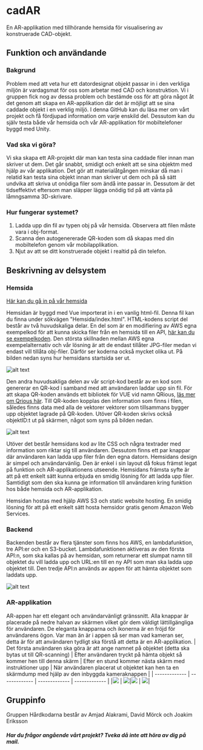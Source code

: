 # cadAR
En AR-applikation med tillhörande hemsida för visualisering av konstruerade CAD-objekt. 

## Funktion och användande

### Bakgrund
Problem med att veta hur ett datordesignat objekt passar in i den verkliga miljön är vardagsmat för oss som arbetar med CAD och konstruktion. Vi i gruppen fick nog av dessa problem och bestämde oss för att göra något åt det genom att skapa en AR-applikation där det är möjligt att se sina caddade objekt i en verklig miljö. I denna GitHub kan du läsa mer om vårt projekt och få fördjupad information om varje enskild del. Dessutom kan du själv testa både vår hemsida och vår AR-applikation för mobiltelefoner byggd med Unity. 

### Vad ska vi göra? 
Vi ska skapa ett AR-projekt där man kan testa sina caddade filer innan man skriver ut dem. Det går snabbt, smidigt och enkelt att se sina objektm med hjälp av vår applikation. Det gör att materialåtgången minskar då man i relatid kan testa sina objekt innan man skriver ut dem och på så sätt undvika att skriva ut onödiga filer som ändå inte passar in. Dessutom är det tidseffektivt eftersom man släpper lägga onödig tid på att vänta på låmngsamma 3D-skrivare. 

### Hur fungerar systemet?
1. Ladda upp din fil av typen obj på vår hemsida. Observera att filen måste vara i obj-format. 
2. Scanna den autogenererade QR-koden som då skapas med din mobiltelefon genom vår mobilapplikation.
3. Njut av att se ditt konstruerade objekt i realtid på din telefon. 

## Beskrivning av delsystem

### Hemsida

[Här kan du gå in på vår hemsida](https://s3.amazonaws.com/hardkodarna.se/index.html "CAD-ARs hemsida")

Hemsidan är byggd med Vue importerat in i en vanlig html-fil. Denna fil kan du finna under sökvägen "Hemsida/index.html". HTML-kodens script del består av två huvudskaliga delar. En del som är en modifiering av AWS egna exempelkod för att kunna skicka filer från en hemsida till en API, [här kan du se exempelkoden](https://github.com/aws-samples/amazon-s3-presigned-urls-aws-sam "AWS egen GitHub"). Den största skillnaden mellan AWS egna exempelalternativ och vår lösning är att de endast tillåter JPG-filer medan vi endast vill tillåta obj-filer. Därför ser koderna också mycket olika ut. På bilden nedan syns hur hemsidans startsida ser ut. 

![alt text](https://github.com/davidmorck/Hardkodarna/blob/main/Bilder/hemsida.PNG "Bild på hemsidan")

Den andra huvudsakliga delen av vår script-kod består av en kod som genererar en QR-kod i samband med att användaren laddar upp sin fil. För att skapa QR-koden används ett bibliotek för VUE vid namn QRious, [läs mer om Qrious här](https://www.npmjs.com/package/vue-qrious "QRious dokumentation"). Till QR-koden kopplas den information som finns i filen, således finns data med alla de vektorer vektorer som tillsammans bygger upp objektet lagrade på QR-koden. Utöver QR-koden skrivs också objektID:t ut på skärmen, något som syns på bilden nedan. 

![alt text](https://github.com/davidmorck/Hardkodarna/blob/main/Bilder/HemsidaQR.PNG "Bild på QR-kod från hemsidan")

Utöver det består hemsidans kod av lite CSS och några textrader med information som riktar sig till användaren. Dessutom finns ett par knappar där användaren kan ladda upp filer från den egna datorn. Hemsidans design är simpel och användarvänlig. Den är enkel i sin layout då fokus främst legat på funktion och AR-applikationens utseende. Hemsidans främsta syfte är att på ett enkelt sätt kunna erbjuda en smidig lösning för att ladda upp filer. Samtidigt som den ska kunna ge information till användaren kring funktion hos både hemsida och AR-applikation. 

Hemsidan hostas med hjälp AWS S3 och static website hosting. En smidig lösning för att på ett enkelt sätt hosta hemsidor gratis genom Amazon Web Services. 
### Backend
Backenden består av flera tjänster som finns hos AWS, en lambdafunktion, tre API:er och en S3-bucket. Lambdafunktionen aktiveras av den första API:n, som ska kallas på av hemsidan, som returnerar ett slumpat namn till objektet du vill ladda upp och URL:en till en ny API som man ska ladda upp objektet till. Den tredje API:n används av appen för att hämta objektet som laddats upp. 

![alt text](https://github.com/davidmorck/Hardkodarna/blob/main/Bilder/arvis.PNG "En förenklad modell av systemet")

### AR-applikation
AR-appen har ett elegant och användarvänligt gränssnitt. Alla knappar är placerade på nedre halvan av skärmen vilket gör dem väldigt lättillgängliga för användaren. De eleganta knapparna och ikonerna är en fröjd för användarens ögon. Var man än är i appen så ser man vad kameran ser, detta är för att användaren tydligt ska förstå att detta är en AR-applikation.
| Det första användaren ska göra är att ange namnet på objektet (detta ska bytas ut till QR-scanning) | Efter användaren tryckt på hämta objekt så kommer hen till denna skärm | Efter en stund kommer nästa skärm med instruktioner upp | När användaren placerat ut objektet kan hen ta en skärmdump med hjälp av den inbyggda kameraknappen |
| ------------- | ------------- | ------------- | ------------- |
|![](https://github.com/davidmorck/Hardkodarna/blob/main/Bilder/AR-1.png)   |  ![](https://github.com/davidmorck/Hardkodarna/blob/main/Bilder/AR-2.png)|![](https://github.com/davidmorck/Hardkodarna/blob/main/Bilder/AR-3.png)   |  ![](https://github.com/davidmorck/Hardkodarna/blob/main/Bilder/AR-4.png)|


## Gruppinfo
Gruppen Hårdkodarna består av Amjad Alakrami, David Mörck och Joakim Eriksson
##### Har du frågor angående vårt projekt? Tveka då inte att höra av dig på mail. 
